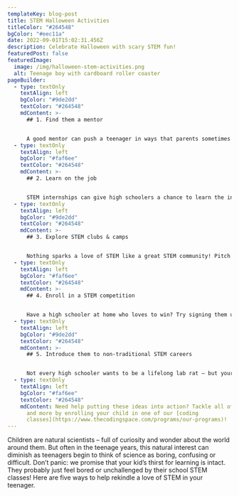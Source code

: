```yaml
---
templateKey: blog-post
title: STEM Halloween Activities
titleColor: "#264548"
bgColor: "#eec11a"
date: 2022-09-01T15:02:31.456Z
description: Celebrate Halloween with scary STEM fun!
featuredPost: false
featuredImage:
  image: /img/halloween-stem-activities.png
  alt: Teenage boy with cardboard roller coaster
pageBuilder:
  - type: textOnly
    textAlign: left
    bgColor: "#9de2dd"
    textColor: "#264548"
    mdContent: >-
      ## 1. Find them a mentor


      A good mentor can push a teenager in ways that parents sometimes can’t, providing a much-needed source of positive leadership and guidance at a time when teenagers are staking out their independence. In addition to helping teenagers build confidence and discipline, a rockstar STEM mentor can also spark a high schooler’s curiosity about STEM fields, shatter stereotypes about who practices STEM, and demonstrate the diversity of STEM career options. Does your teen admire an upperclassman who’s planning on majoring in Bio in college? Do they love their Physics teacher? Do they have a cool cousin working at a programming start-up? Any of these figures could make for an awesome mentor.
  - type: textOnly
    textAlign: left
    bgColor: "#faf6ee"
    textColor: "#264548"
    mdContent: >-
      ## 2. Learn on the job


      STEM internships can give high schoolers a chance to learn the ins & outs of a STEM career first-hand. Check out some local tech companies & STEM start-ups to see if they have high school internship programs. Who knows? Maybe your teenager will write an amazing college essay about how they discovered their love of coding during their summer at Verizon!
  - type: textOnly
    textAlign: left
    bgColor: "#9de2dd"
    textColor: "#264548"
    mdContent: >-
      ## 3. Explore STEM clubs & camps


      Nothing sparks a love of STEM like a great STEM community! Pitch activities like robotics club or coding classes to your teenager to encourage them to explore concepts like logic, math, and engineering in a relaxed and collaborative environment with their peers.
  - type: textOnly
    textAlign: left
    bgColor: "#faf6ee"
    textColor: "#264548"
    mdContent: >-
      ## 4. Enroll in a STEM competition


      Have a high schooler at home who loves to win? Try signing them up for a STEM competition! From local science fairs to state-level math competitions to national robotics contests, teens can put their minds to the test devising creative solutions to global problems while expanding their STEM horizons and meeting other students with a passion for STEM.
  - type: textOnly
    textAlign: left
    bgColor: "#9de2dd"
    textColor: "#264548"
    mdContent: >-
      ## 5. Introduce them to non-traditional STEM careers


      Not every high schooler wants to be a lifelong lab rat – but your teenager shouldn’t let that dissuade them from exploring STEM studies! If your teen loves sports, show them an article about sports statisticians. If they love Fortnite, ask them if they know about video game developers. If they’re a visual artist, hand them an interview with a Pixar animator. The STEM field is broad, and it can accommodate a huge range of personalities and interests!
  - type: textOnly
    textAlign: left
    bgColor: "#faf6ee"
    textColor: "#264548"
    mdContent: Need help putting these ideas into action? Tackle all of these steps
      and more by enrolling your child in one of our [coding
      classes](https://www.thecodingspace.com/programs/our-programs)!
---
```

Children are natural scientists – full of curiosity and wonder about the world around them. But often in the teenage years, this natural interest can diminish as teenagers begin to think of science as boring, confusing or difficult. Don’t panic: we promise that your kid’s thirst for learning is intact. They probably just feel bored or unchallenged by their school STEM classes! Here are five ways to help rekindle a love of STEM in your teenager.